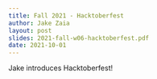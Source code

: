 ```yaml
---
title: Fall 2021 - Hacktoberfest
author: Jake Zaia
layout: post
slides: 2021-fall-w06-hacktoberfest.pdf
date: 2021-10-01
---
```


Jake introduces Hacktoberfest!
